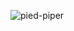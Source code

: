 ![pied-piper](https://github.com/traefikturkey/onetime/assets/219478/bcfa3f1c-8fa4-4bb9-9ce4-079208b76b51)
